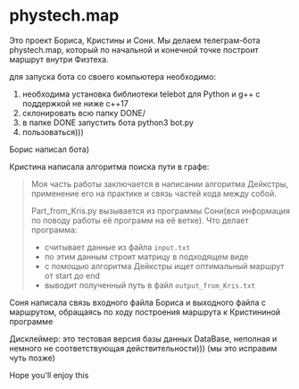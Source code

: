 # phystech.map

Это проект Бориса, Кристины и Сони. Мы делаем телеграм-бота phystech.map, который по начальной и конечной точке построит маршрут внутри Физтеха. 

для запуска бота со своего компьютера необходимо:

1) необходима установка библиотеки telebot для Python и g++ с поддержкой не ниже c++17 
2) склонировать всю папку DONE/
3) в папке DONE запустить бота python3 bot.py
4) пользоваться)))
  
Борис написал бота)
  
Кристина написала алгоритма поиска пути в графе:
>
>Моя часть работы заключается в написании алгоритма Дейкстры, применение его на практике и связь частей кода между собой.
>
>Part_from_Kris.py вызывается из программы Сони(вся информация по поводу работы её программ на её ветке).
>Что делает программа:
>- считывает данные из файла `input.txt`
>- по этим данным строит матрицу в подходящем виде
>- с помощью алгоритма Дейкстры ищет оптимальный маршрут от start до end
>- выводит полученный путь в файл `output_from_Kris.txt`
  
Соня написала связь входного файла Бориса и выходного файла с маршрутом, обращаясь по ходу построения маршрута к Кристининой программе
  
Дисклеймер: это тестовая версия базы данных DataBase, неполная и немного не соответствующая действительности))) (мы это исправим чуть позже)
  
Hope you'll enjoy this

